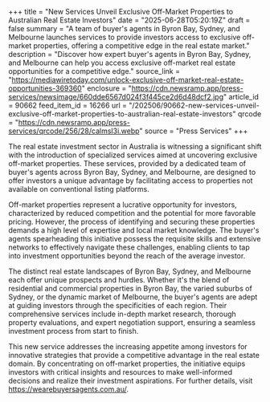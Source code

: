 +++
title = "New Services Unveil Exclusive Off-Market Properties to Australian Real Estate Investors"
date = "2025-06-28T05:20:19Z"
draft = false
summary = "A team of buyer's agents in Byron Bay, Sydney, and Melbourne launches services to provide investors access to exclusive off-market properties, offering a competitive edge in the real estate market."
description = "Discover how expert buyer's agents in Byron Bay, Sydney, and Melbourne can help you access exclusive off-market real estate opportunities for a competitive edge."
source_link = "https://mediawiretoday.com/unlock-exclusive-off-market-real-estate-opportunities-369360"
enclosure = "https://cdn.newsramp.app/press-services/newsimage/660dde6567d024f3f445ce2d6d48dcf2.jpg"
article_id = 90662
feed_item_id = 16266
url = "/202506/90662-new-services-unveil-exclusive-off-market-properties-to-australian-real-estate-investors"
qrcode = "https://cdn.newsramp.app/press-services/qrcode/256/28/calmsI3i.webp"
source = "Press Services"
+++

<p>The real estate investment sector in Australia is witnessing a significant shift with the introduction of specialized services aimed at uncovering exclusive off-market properties. These services, provided by a dedicated team of buyer's agents across Byron Bay, Sydney, and Melbourne, are designed to offer investors a unique advantage by facilitating access to properties not available on conventional listing platforms.</p><p>Off-market properties represent a lucrative opportunity for investors, characterized by reduced competition and the potential for more favorable pricing. However, the process of identifying and securing these properties demands a high level of expertise and local market knowledge. The buyer's agents spearheading this initiative possess the requisite skills and extensive networks to effectively navigate these challenges, enabling clients to tap into investment opportunities beyond the reach of the average investor.</p><p>The distinct real estate landscapes of Byron Bay, Sydney, and Melbourne each offer unique prospects and hurdles. Whether it's the blend of residential and commercial properties in Byron Bay, the varied suburbs of Sydney, or the dynamic market of Melbourne, the buyer's agents are adept at guiding investors through the specificities of each region. Their comprehensive services include in-depth market research, thorough property evaluations, and expert negotiation support, ensuring a seamless investment process from start to finish.</p><p>This new service addresses the increasing appetite among investors for innovative strategies that provide a competitive advantage in the real estate domain. By concentrating on off-market properties, the initiative equips investors with critical insights and resources to make well-informed decisions and realize their investment aspirations. For further details, visit <a href='https://wearebuyersagents.com.au/' rel='nofollow' target='_blank'>https://wearebuyersagents.com.au/</a>.</p>